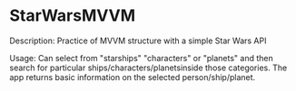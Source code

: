 # StarWarsMVVM

Description: Practice of MVVM structure with a simple Star Wars API

Usage: Can select from "starships" "characters" or "planets" and then search for particular ships/characters/planetsinside those categories.
The app returns basic information on the selected person/ship/planet.
